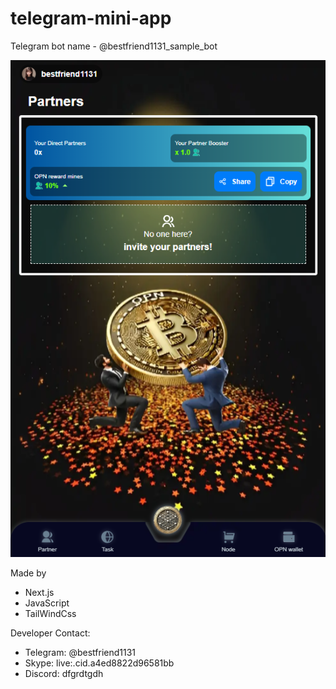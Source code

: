 # telegram-mini-app

Telegram bot name - @bestfriend1131_sample_bot

[![Frontend for Mining OPN token](./images/Screenshot_72.png)](https://drive.google.com/file/d/1l__pRINVQJ7LNZVez5xSgfUpbrH-rs8s/view?usp=drive_link)

Made by
- Next.js
- JavaScript
- TailWindCss

Developer Contact:
- Telegram: @bestfriend1131
- Skype: live:.cid.a4ed8822d96581bb
- Discord: dfgrdtgdh

